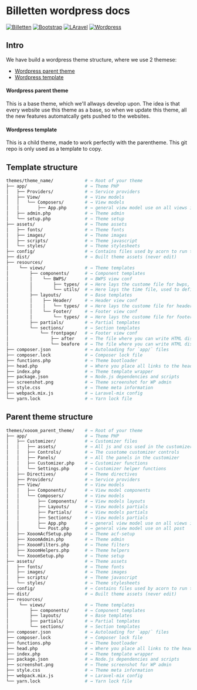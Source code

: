 # Billetten wordpress docs
[![Billetten](https://img.shields.io/badge/GitHub-100000?style=for-the-badge&logo=github&logoColor=white)](https://github.com/billetten)
[![Bootstrap](https://img.shields.io/badge/Bootstrap-563D7C?style=for-the-badge&logo=bootstrap&logoColor=white)](https://getbootstrap.com/docs/5.0/getting-started/introduction/)
[![LAravel](https://img.shields.io/badge/Laravel-FF2D20?style=for-the-badge&logo=laravel&logoColor=white)](https://laravel.com/docs/9.x/)
[![Wordpress](https://img.shields.io/badge/Wordpress-21759B?style=for-the-badge&logo=wordpress&logoColor=white)](https://wordpress.com/)

<!-- panels:start -->
<!-- div:title-panel -->
## Intro
<!-- div:left-panel -->
We have build a wordpress theme structure, where we use 2 themese: 
* [Wordpress parent theme](https://github.com/billetten/wordpress_parent-template)
* [Wordpress template](https://github.com/billetten/wordpress_template)

#### Wordpress parent theme
This is a base theme, which we'll allways develop upon. The idea is that every website use this theme as a base, so when we update this theme, all the new features automatcally gets pushed to the websites. 

#### Wordpress template
This is a child theme, made to work perfectly with the parentheme. This git repo is only used as a template to copy. 

<!-- div:title-panel -->
## Template structure
<!-- div:left-panel -->
```sh
themes/theme_name/            # → Root of your theme
├── app/                      # → Theme PHP
│   ├── Providers/            # → Service providers
│   ├── View/                 # → View models
│   │   └── Composers/        # → View models
│   │       ├── App.php       # → general view model use on all views in general
│   ├── admin.php             # → Theme admin
│   └── setup.php             # → Theme setup
├── assets/                   # → Theme assets
│   ├── fonts/                # → Theme fonts
│   ├── images/               # → Theme images
│   ├── scripts/              # → Theme javascript
│   └── styles/               # → Theme stylesheets
├── config/                   # → Contains files used by acorn to run the theme 
├── dist/                     # → Built theme assets (never edit)
├── resources/                
│    └── views/               # → Theme templates
│        ├── components/      # → Component templates  
│        │    └── BWPS/       # → BWPS view conf
│        │        ├── types/  # → Here lays the custome file for bwps, if you need to make your own.
│        │        └── utils/  # → Here lays the time file, used to define how to display time in the theme
│        ├── layouts/         # → Base templates
│        │    ├── Header/     # → Header view conf
│        │    │   └── types/  # → Here lays the custome file for header, if you need to make your own
│        │    └── Footer/     # → Footer view conf
│        │        └── types/  # → Here lays the custome file for footer, if you need to make your own
│        ├── partials/        # → Partial templates
│        └── sections/        # → Section templates
│            └── frontpage/   # → Footer view conf
│                ├── after    # → The file where you can write HTML displayed after the bwps grid frontpage
│                └── beafore  # → The file where you can write HTML displayed before the bwps grid frontpage
├── composer.json             # → Autoloading for `app/` files
├── composer.lock             # → Composer lock file
├── functions.php             # → Theme bootloader
├── head.php                  # → Where you place all links to the head tag
├── index.php                 # → Theme template wrapper
├── package.json              # → Node.js dependencies and scripts
├── screenshot.png            # → Theme screenshot for WP admin
├── style.css                 # → Theme meta information
├── webpack.mix.js            # → Laravel-mix config 
└── yarn.lock                 # → Yarn lock file 
```

<!-- div:title-panel -->
## Parent theme structure
<!-- div:left-panel -->
```sh
themes/xooom_parent_theme/    # → Root of your theme
├── app/                      # → Theme PHP
│   ├── Customizer/           # → Customizer files
│   │   ├── assets/           # → All js and css used in the customizer
│   │   ├── Controls/         # → The cusotome customizer controls
│   │   ├── Panels/           # → All the panels in the customizer
│   │   ├── Customizer.php    # → Customizer functions
│   │   └── Settings.php      # → Customizer helper functions
│   ├── Directives/           # → Theme directives
│   ├── Providers/            # → Service providers
│   ├── View/                 # → View models
│   │   ├── Components/       # → View model components
│   │   └── Composers/        # → View models
│   │       ├── Components/   # → View models layouts
│   │       ├── Layouts/      # → View models partials
│   │       ├── Partials/     # → View models partials
│   │       ├── Sections/     # → View models partials
│   │       ├── App.php       # → general view model use on all views in general
│   │       └── Post.php      # → general view model use on all post
│   ├── XooomAcfSetup.php     # → Theme acf-setup
│   ├── XooomAdmin.php        # → Theme admin
│   ├── XooomFilters.php      # → Theme filters
│   ├── XooomHelpers.php      # → Theme helpers
│   └── XooomSetup.php        # → Theme setup
├── assets/                   # → Theme assets
│   ├── fonts/                # → Theme fonts
│   ├── images/               # → Theme images
│   ├── scripts/              # → Theme javascript
│   └── styles/               # → Theme stylesheets
├── config/                   # → Contains files used by acorn to run the theme 
├── dist/                     # → Built theme assets (never edit)
├── resources/                
│    └── views/               # → Theme templates
│        ├── components/      # → Component templates
│        ├── layouts/         # → Base templates
│        ├── partials/        # → Partial templates
│        └── sections/        # → Section templates
├── composer.json             # → Autoloading for `app/` files
├── composer.lock             # → Composer lock file
├── functions.php             # → Theme bootloader
├── head.php                  # → Where you place all links to the head tag
├── index.php                 # → Theme template wrapper
├── package.json              # → Node.js dependencies and scripts
├── screenshot.png            # → Theme screenshot for WP admin
├── style.css                 # → Theme meta information
├── webpack.mix.js            # → Laravel-mix config 
└── yarn.lock                 # → Yarn lock file 
```
<!-- panels:end -->